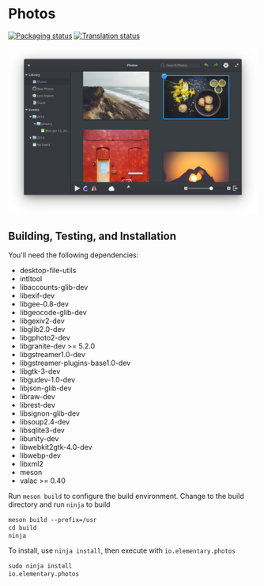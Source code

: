 # Photos
[![Packaging status](https://repology.org/badge/tiny-repos/elementary-photos.svg)](https://repology.org/metapackage/elementary-photos)
[![Translation status](https://l10n.elementary.io/widgets/photos/-/svg-badge.svg)](https://l10n.elementary.io/projects/photos/?utm_source=widget)

![Photos Screenshot](data/screenshot.png?raw=true)

## Building, Testing, and Installation

You'll need the following dependencies:
* desktop-file-utils
* intltool
* libaccounts-glib-dev
* libexif-dev
* libgee-0.8-dev
* libgeocode-glib-dev
* libgexiv2-dev
* libglib2.0-dev
* libgphoto2-dev
* libgranite-dev >= 5.2.0
* libgstreamer1.0-dev
* libgstreamer-plugins-base1.0-dev
* libgtk-3-dev
* libgudev-1.0-dev
* libjson-glib-dev
* libraw-dev
* librest-dev
* libsignon-glib-dev
* libsoup2.4-dev
* libsqlite3-dev
* libunity-dev
* libwebkit2gtk-4.0-dev
* libwebp-dev
* libxml2
* meson
* valac >= 0.40

Run `meson build` to configure the build environment. Change to the build directory and run `ninja` to build

    meson build --prefix=/usr
    cd build
    ninja

To install, use `ninja install`, then execute with `io.elementary.photos`

    sudo ninja install
    io.elementary.photos
